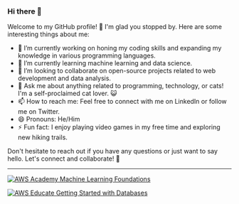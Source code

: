### Hi there 👋


Welcome to my GitHub profile! 👋
I'm glad you stopped by. Here are some interesting things about me:

- 🔭 I’m currently working on honing my coding skills and expanding my knowledge in various programming languages.
- 🌱 I’m currently learning machine learning and data science.
- 👯 I’m looking to collaborate on open-source projects related to web development and data analysis.
- 💬 Ask me about anything related to programming, technology, or cats! I'm a self-proclaimed cat lover. 😺
- 📫 How to reach me: Feel free to connect with me on LinkedIn or follow me on Twitter.
- 😄 Pronouns: He/Him
- ⚡ Fun fact: I enjoy playing video games in my free time and exploring new hiking trails.

Don't hesitate to reach out if you have any questions or just want to say hello. Let's connect and collaborate! 🚀

____________________________________________________________________________________________________________________

[![AWS Academy Machine Learning Foundations](https://images.credly.com/size/38x38/images/254b883a-44a3-4cec-b6f2-946a80522b39/image.png)](https://www.credly.com/badges/0ffc2df5-01aa-4fab-a209-2d2d88f37316/public_url) 

[![AWS Educate Getting Started with Databases](https://images.credly.com/size/38x38/images/6f135924-7645-4bd2-ab68-3bc0b49c7e27/image.png)](https://www.credly.com/badges/1ae9b18e-7537-4293-8bfc-8323b8c12027/public_url) 


